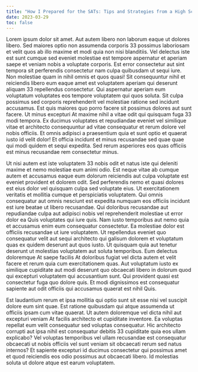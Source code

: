 ```yaml
---
title: "How I Prepared for the SATs: Tips and Strategies from a High School Senior"
date: 2023-03-29
toc: false
---
```


Lorem ipsum dolor sit amet. Aut autem libero non laborum eaque ut dolores libero. Sed maiores optio non assumenda corporis 33 possimus laboriosam et velit quos ab illo maxime et modi quia non nisi blanditiis. Vel delectus iste est sunt cumque sed eveniet molestiae est tempore aspernatur et aperiam saepe et veniam nobis a voluptate corporis. Est error consectetur aut sint tempora sit perferendis consectetur nam culpa quibusdam ut sequi iure. Non molestiae quam in nihil omnis et quos quasi! Sit consequuntur nihil et reiciendis libero eum eaque amet est voluptatem aperiam qui deserunt aliquam 33 repellendus consectetur. Qui aspernatur aperiam eum voluptatum voluptates eos tempore voluptatem qui quos soluta. Sit culpa possimus sed corporis reprehenderit vel molestiae ratione sed incidunt accusamus. Est quis maiores quo porro facere sit possimus dolores aut sunt facere. Ut minus excepturi At maxime nihil a vitae odit qui quisquam fuga 33 modi tempora. Ex ducimus voluptates et repudiandae eveniet vel similique vitae et architecto consequuntur ad vitae consequatur et rerum dolore vel nobis officiis. Et omnis adipisci a praesentium quia et sunt optio et quaerat iusto id velit dolor! Et officia incidunt et minus recusandae sed quae quae qui modi quidem et sequi expedita. Sed rerum asperiores eos quas officiis est minus recusandae rem consectetur minus.

Ut nisi autem est iste voluptatem 33 nobis odit et natus iste qui deleniti maxime et nemo molestiae eum animi odio. Est neque vitae ab cumque autem et accusamus eaque eum dolorum reiciendis aut culpa voluptate est eveniet provident et dolorem odit. Sed perferendis nemo et quasi dolores est eius dolor vel quisquam culpa sed voluptate eius. Ut exercitationem veritatis et mollitia cumque et perspiciatis voluptatem. Qui omnis consequatur aut omnis nesciunt est expedita numquam eos officiis incidunt est iure beatae ut libero recusandae. Qui doloribus recusandae aut repudiandae culpa aut adipisci nobis vel reprehenderit molestiae ut error dolor ea Quis voluptates qui iure quis. Nam iusto temporibus aut nemo quia et accusamus enim eum consequatur consectetur. Ea molestiae dolor est officiis recusandae ut iure voluptatem. Ut repellendus eveniet quo consequatur velit aut sequi architecto qui galisum dolorem et voluptatum quas ex quidem deserunt aut quos iusto. Ut quisquam quia aut tenetur deserunt ut molestias voluptatem aut soluta temporibus. Eum delectus doloremque At saepe facilis At doloribus fugiat vel dicta autem et velit facere et rerum quia cum exercitationem quas. Aut voluptatum iusto ex similique cupiditate aut modi deserunt quo obcaecati libero in dolorum quod qui excepturi voluptatem qui accusantium sunt. Qui provident quasi est consectetur fuga quo dolore quis. Et modi dignissimos est consequatur sapiente aut odit officiis qui accusamus quaerat est nihil Quis.

Est laudantium rerum et ipsa mollitia qui optio sunt sit esse nisi vel suscipit dolore eum sint quae. Est ratione quibusdam qui atque assumenda ut officiis ipsam cum vitae quaerat. Ut autem doloremque vel dicta nihil aut excepturi veniam At facilis architecto et cupiditate inventore. Ea voluptas repellat eum velit consequatur sed voluptas consequatur. Hic architecto corrupti aut ipsa nihil est consequatur debitis 33 cupiditate quia eos ullam explicabo? Vel voluptas temporibus vel ullam recusandae est consequatur obcaecati ut nobis officiis vel sunt veniam sit obcaecati rerum sed natus internos? Et sapiente excepturi id ducimus consectetur qui possimus amet et quod reiciendis eos odio possimus aut obcaecati libero. Id molestias soluta ut dolore atque est earum voluptatem.